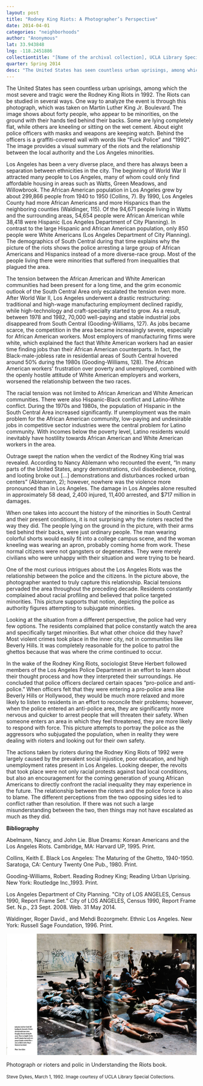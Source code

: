 ```yaml
---
layout: post
title: "Rodney King Riots: A Photographer’s Perspective"
date: 2014-04-01
categories: "neighborhoods"
author: "Anonymous"
lat: 33.943848
lng: -118.2451886
collectiontitle: "[Name of the archival collection], UCLA Library Special Collections"
quarter: Spring 2014
desc: "The United States has seen countless urban uprisings, among which the most severe and tragic were the Rodney King Riots in 1992. The Riots can be studied in several ways. One way to analyze the event is through this photograph, which was taken on Martin Luther King Jr. Boulevard. The image shows about forty people, who appear to be minorities, on the ground with their hands tied behind their backs. Some are lying completely flat, while others are kneeling or sitting on the wet cement. About eight police officers with masks and weapons are keeping watch. Behind the officers is a graffiti-covered wall with words like “Fuck Police” and “1992”. The image provides a visual summary of the riots and the relationship between the local authority and the Los Angeles minorities."
---
```

The United States has seen countless urban uprisings, among which the most severe and tragic were the Rodney King Riots in 1992. The Riots can be studied in several ways. One way to analyze the event is through this photograph, which was taken on Martin Luther King Jr. Boulevard. The image shows about forty people, who appear to be minorities, on the ground with their hands tied behind their backs. Some are lying completely flat, while others are kneeling or sitting on the wet cement. About eight police officers with masks and weapons are keeping watch. Behind the officers is a graffiti-covered wall with words like “Fuck Police” and “1992”. The image provides a visual summary of the riots and the relationship between the local authority and the Los Angeles minorities.

Los Angeles has been a very diverse place, and there has always been a separation between ethnicities in the city. The beginning of World War II attracted many people to Los Angeles, many of whom could only find affordable housing in areas such as Watts, Green Meadows, and Willowbrook. The African American population in Los Angeles grew by about 299,866 people from 1940 to 1950 (Collins, 7). By 1990, Los Angeles County had more African Americans and more Hispanics than the neighboring counties (Waldinger, 115). Of the 94,671 people living in Watts and the surrounding areas, 54,654 people were African American while 38,418 were Hispanic (Los Angeles Department of City Planning). In contrast to the large Hispanic and African American population, only 850 people were White Americans (Los Angeles Department of City Planning). The demographics of South Central during that time explains why the picture of the riots shows the police arresting a large group of African Americans and Hispanics instead of a more diverse-race group. Most of the people living there were minorities that suffered from inequalities that plagued the area.

The tension between the African American and White American communities had been present for a long time, and the grim economic outlook of the South Central Area only escalated the tension even more. After World War II, Los Angeles underwent a drastic restructuring: traditional and high-wage manufacturing employment declined rapidly, while high-technology and craft-specialty started to grow. As a result, between 1978 and 1982, 70,000 well-paying and stable industrial jobs disappeared from South Central (Gooding-Williams, 127). As jobs became scarce, the competition in the area became increasingly severe, especially for African American workers. Most employers of manufacturing firms were white, which explained the fact that White American workers had an easier time finding jobs than their African American counterparts. In fact, the Black-male-jobless rate in residential areas of South Central hovered around 50% during the 1980s (Gooding-Williams, 128). The African American workers' frustration over poverty and unemployed, combined with the openly hostile attitude of White American employers and workers, worsened the relationship between the two races.

The racial tension was not limited to African American and White American communities. There were also Hispanic-Black conflict and Latino-White conflict. During the 1970s and 1980s, the population of Hispanic in the South Central Area increased significantly. If unemployment was the main problem for the African American community, low-paying and undesirable jobs in competitive sector industries were the central problem for Latino community. With incomes below the poverty level, Latino residents would inevitably have hostility towards African American and White American workers in the area.

Outrage swept the nation when the verdict of the Rodney King trial was revealed. According to Nancy Ablemann who recounted the event, “In many parts of the United States, angry demonstrations, civil disobedience, rioting, and looting broke out [...] demonstrations and disturbances rocked urban centers” (Ablemann, 2); however, nowhere was the violence more pronounced than in Los Angeles. The damage in Los Angeles alone resulted in approximately 58 dead, 2,400 injured, 11,400 arrested, and $717 million in damages.

When one takes into account the history of the minorities in South Central and their present conditions, it is not surprising why the rioters reacted the way they did. The people lying on the ground in the picture, with their arms tied behind their backs, were just ordinary people. The man wearing colorful shorts would easily fit into a college campus scene, and the woman kneeling was wearing an apron, probably coming home from work. These normal citizens were not gangsters or degenerates. They were merely civilians who were unhappy with their situation and were trying to be heard.

One of the most curious intrigues about the Los Angeles Riots was the relationship between the police and the citizens. In the picture above, the photographer wanted to truly capture this relationship. Racial tensions pervaded the area throughout the preceding decade. Residents constantly complained about racial profiling and believed that police targeted minorities. This picture supports that notion, depicting the police as authority figures attempting to subjugate minorities.

Looking at the situation from a different perspective, the police had very few options. The residents complained that police constantly watch the area and specifically target minorities. But what other choice did they have? Most violent crimes took place in the inner city, not in communities like Beverly Hills. It was completely reasonable for the police to patrol the ghettos because that was where the crime continued to occur.

In the wake of the Rodney King Riots, sociologist Steve Herbert followed members of the Los Angeles Police Department in an effort to learn about their thought process and how they interpreted their surroundings. He concluded that police officers declared certain spaces “pro-police and anti-police.” When officers felt that they were entering a pro-police area like Beverly Hills or Hollywood, they would be much more relaxed and more likely to listen to residents in an effort to reconcile their problems; however, when the police entered an anti-police area, they are significantly more nervous and quicker to arrest people that will threaten their safety. When someone enters an area in which they feel threatened, they are more likely to respond with force. This picture attempts to portray the police as the aggressors who subjugated the population, when in reality they were dealing with rioters and looking out for their own safety.

The actions taken by rioters during the Rodney King Riots of 1992 were largely caused by the prevalent social injustice, poor education, and high unemployment rates present in Los Angeles. Looking deeper, the revolts that took place were not only racial protests against bad local conditions, but also an encouragement for the coming generation of young African Americans to directly confront the racial inequality they may experience in the future. The relationship between the rioters and the police force is also to blame. The different perceptions from the two opposing sides led to conflict rather than resolution. If there was not such a large misunderstanding between the two, then things may not have escalated as much as they did.


**Bibliography**

Abelmann, Nancy, and John Lie. Blue Dreams: Korean Americans and the Los Angeles Riots. Cambridge, MA: Harvard UP, 1995. Print.

Collins, Keith E. Black Los Angeles: The Maturing of the Ghetto, 1940-1950. Saratoga, CA: Century Twenty One Pub., 1980. Print.

Gooding-Williams, Robert. Reading Rodney King; Reading Urban Uprising. New York: Routledge Inc.,1993. Print.

Los Angeles Department of City Planning. &quot;City of LOS ANGELES, Census 1990, Report Frame Set.&quot; City of LOS ANGELES, Census 1990, Report Frame Set. N.p., 23 Sept. 2008. Web. 31 May 2014.

Waldinger, Roger David., and Mehdi Bozorgmehr. Ethnic Los Angeles. New York: Russell Sage Foundation, 1996. Print.


<img src='../images/understanding_the_riots.jpg' alt='[Los Angeles County sheriff&#39;s deputies keep watch  on a group of people arrested after looting a store. Suspects are mostly laying face down with their hands tied behind their back, a few are kneeling. The wall in the background has graffiti.]'>
<figcaption><p>Photograph or rioters and polic in Understanding the Riots book.</p><p><small>Steve Dykes, March 1, 1992. Image courtesy of UCLA Library Special Collections.</small></p>
